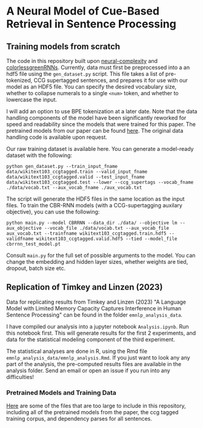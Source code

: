 # A Neural Model of Cue-Based Retrieval in Sentence Processing


## Training models from scratch
The code in this repository built upon [neural-complexity](https://github.com/vansky/neural-complexity) and [colorlessgreenRNNs](https://github.com/facebookresearch/colorlessgreenRNNs). Currently, data must first be preprocessed into a an hdf5 file using the `gen_dataset.py` script. This file takes a list of pre-tokenized, CCG supertagged sentences, and prepares it for use with our model as an HDF5 file. You can specify the desired vocabulary size, whether to collapse numerals to a single `<num>` token, and whether to lowercase the input. 

I will add an option to use BPE tokenization at a later date. Note that the data handling components of the model have been significantly reworked for speed and readability since the models that were trained for this paper. The pretrained models from our paper can be found [here](). The original data handling code is available upon request.

Our raw training dataset is available here. You can generate a model-ready dataset with the following:

`python gen_dataset.py --train_input_fname data/wikitext103_ccgtagged.train --valid_input_fname data/wikitext103_ccgtagged.valid --test_input_fname data/wikitext103_ccgtagged.test --lower --ccg_supertags --vocab_fname ./data/vocab.txt --aux_vocab_fname ./aux_vocab.txt`

The script will generate the HDF5 files in the same location as the input files. To train the CBR-RNN models (with a CCG-supertagging auxilary objective), you can use the following:

`python main.py --model CBRRNN --data_dir ./data/ --objective lm --aux_objective --vocab_file ./data/vocab.txt --aux_vocab_file aux_vocab.txt --trainfname wikitext103_ccgtagged.train.hdf5 --validfname wikitext103_ccgtagged.valid.hdf5 --tied --model_file cbrrnn_test_model.pt`

Consult `main.py` for the full set of possible arguments to the model. You can change the embedding and hidden layer sizes, whether weights are tied, dropout, batch size etc.

## Replication of Timkey and Linzen (2023)
Data for replicating results from Timkey and Linzen (2023) "A Language Model with Limited Memory Capacity Captures Interference in Human Sentence Processing" can be found in the folder `emnlp_analysis_data`. 

I have compiled our analysis into a jupyter notebook `Analysis.ipynb`. Run this notebook first. This will generate results for the first 2 experiments, and data for the statistical modeling component of the third experiment.

The statistical analyses are done in R, using the Rmd file `emnlp_analysis_data/emnlp_analysis.Rmd`. If you just want to look any any part of the analysis, the pre-computed results files are available in the analysis folder. Send an email or open an issue if you run into any difficulties!

### Pretrained Models and Training Data
[Here](https://drive.google.com/drive/folders/1BlmQGuX_RP8hyveC1b2cXaBx6T4GyKtT?usp=sharing) are some of the files that are too large to include in this repository, including all of the pretrained models from the paper, the ccg tagged training corpus, and dependency parses for all sentences.

